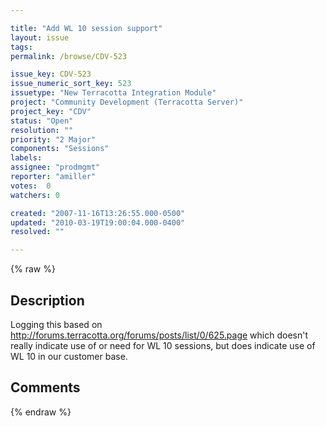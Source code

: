 ```yaml
---

title: "Add WL 10 session support"
layout: issue
tags: 
permalink: /browse/CDV-523

issue_key: CDV-523
issue_numeric_sort_key: 523
issuetype: "New Terracotta Integration Module"
project: "Community Development (Terracotta Server)"
project_key: "CDV"
status: "Open"
resolution: ""
priority: "2 Major"
components: "Sessions"
labels: 
assignee: "prodmgmt"
reporter: "amiller"
votes:  0
watchers: 0

created: "2007-11-16T13:26:55.000-0500"
updated: "2010-03-19T19:00:04.000-0400"
resolved: ""

---
```




{% raw %}



## Description

<div markdown="1" class="description">

Logging this based on http://forums.terracotta.org/forums/posts/list/0/625.page which doesn't really indicate use of or need for WL 10 sessions, but does indicate use of WL 10 in our customer base.  

</div>

## Comments



{% endraw %}
